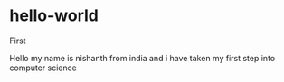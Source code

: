 # hello-world
First




  Hello my name is nishanth from india
  and i have taken my first step into computer science 
